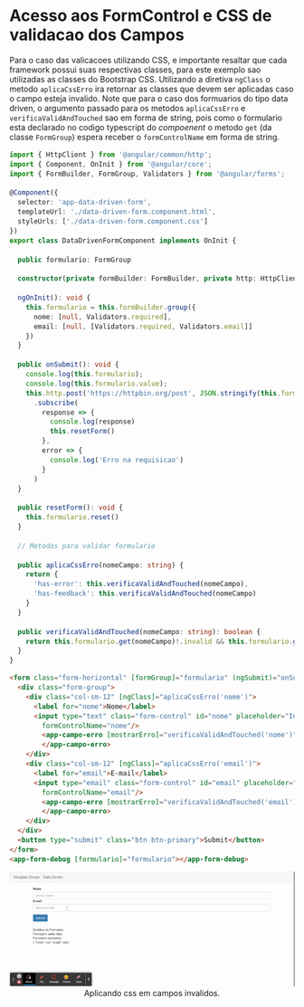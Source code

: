 # Acesso aos FormControl e CSS de validacao dos Campos

Para o caso das valicacoes utilizando CSS, e importante resaltar que cada framework possui suas respectivas classes, para este exemplo sao utilizadas as classes do Bootstrap CSS. Utilizando a diretiva `ngClass` o metodo `aplicaCssErro` ira retornar as classes que devem ser aplicadas caso o campo esteja invalido. Note que para o caso dos formuarios do tipo data driven, o argumento passado para os metodos `aplicaCssErro` e `verificaValidAndTouched` sao em forma de string, pois como o formulario esta declarado no codigo typescript do _compoenent_ o metodo `get` (da classe `FormGroup`) espera receber o `formControlName` em forma de string.

```typescript
import { HttpClient } from '@angular/common/http';
import { Component, OnInit } from '@angular/core';
import { FormBuilder, FormGroup, Validators } from '@angular/forms';

@Component({
  selector: 'app-data-driven-form',
  templateUrl: './data-driven-form.component.html',
  styleUrls: ['./data-driven-form.component.css']
})
export class DataDrivenFormComponent implements OnInit {

  public formulario: FormGroup

  constructor(private formBuilder: FormBuilder, private http: HttpClient) { }

  ngOnInit(): void {
    this.formulario = this.formBuilder.group({
      nome: [null, Validators.required],
      email: [null, [Validators.required, Validators.email]]
    })
  }

  public onSubmit(): void {
    console.log(this.formulario);
    console.log(this.formulario.value);
    this.http.post('https://httpbin.org/post', JSON.stringify(this.formulario.value))
      .subscribe(
        response => {
          console.log(response)
          this.resetForm()
        },
        error => {
          console.log('Erro na requisicao')
        }
      )
  }

  public resetForm(): void {
    this.formulario.reset()
  }

  // Metodos para validar formulario

  public aplicaCssErro(nomeCampo: string) {
    return {
      'has-error': this.verificaValidAndTouched(nomeCampo),
      'has-feedback': this.verificaValidAndTouched(nomeCampo)
    }
  }

  public verificaValidAndTouched(nomeCampo: string): boolean {
    return this.formulario.get(nomeCampo)!.invalid && this.formulario.get(nomeCampo)!.touched
  }
}
```

```HTML
<form class="form-horizontal" [formGroup]="formulario" (ngSubmit)="onSubmit()">
  <div class="form-group">
    <div class="col-sm-12" [ngClass]="aplicaCssErro('nome')">
      <label for="nome">Nome</label>
      <input type="text" class="form-control" id="nome" placeholder="Insira o nome"
        formControlName="nome"/>
        <app-campo-erro [mostrarErro]="verificaValidAndTouched('nome')" mensagemErro="O campo nome e obrigatorio">
        </app-campo-erro>
    </div>
    <div class="col-sm-12" [ngClass]="aplicaCssErro('email')">
      <label for="email">E-mail</label>
      <input type="email" class="form-control" id="email" placeholder="Insira o e-mail"
        formControlName="email"/>
        <app-campo-erro [mostrarErro]="verificaValidAndTouched('email')" mensagemErro="O campo email e obrigatorio">
        </app-campo-erro>
    </div>
  </div>
  <button type="submit" class="btn btn-primary">Submit</button>
</form>
<app-form-debug [formulario]="formulario"></app-form-debug>
```

<p align="center"> 
  <img src="img/aplicando-css-de-erro-em-campos-invalidos.gif"><br>
    Aplicando css em campos invalidos.
</p>
